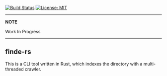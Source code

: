 [![Build Status](https://travis-ci.org/ronin13/finde-rs.svg?branch=master)](https://travis-ci.org/ronin13/finde-rs)
[![License: MIT](https://img.shields.io/badge/License-MIT-yellow.svg)](https://opensource.org/licenses/MIT)


---
**NOTE**

Work In Progress 

---


finde-rs
--------

This is a CLI tool written in Rust, which indexes the directory with a multi-threaded crawler.
